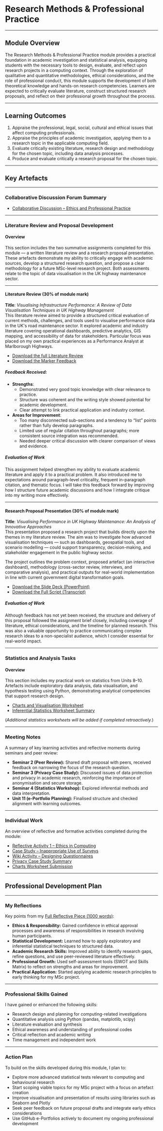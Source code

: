 # Research Methods & Professional Practice

---

## Module Overview

The Research Methods & Professional Practice module provides a practical foundation in academic investigation and statistical analysis, equipping students with the necessary tools to design, evaluate, and reflect upon research projects in a computing context. Through the exploration of qualitative and quantitative methodologies, ethical considerations, and the role of professional conduct, this module supports the development of both theoretical knowledge and hands-on research competencies. Learners are expected to critically evaluate literature, construct structured research proposals, and reflect on their professional growth throughout the process.

---

## Learning Outcomes

1. Appraise the professional, legal, social, cultural and ethical issues that affect computing professionals.  
2. Appraise the principles of academic investigation, applying them to a research topic in the applicable computing field.  
3. Evaluate critically existing literature, research design and methodology for the chosen topic, including data analysis processes.  
4. Produce and evaluate critically a research proposal for the chosen topic.

---

## Key Artefacts

---

### Collaborative Discussion Forum Summary

- [Collaborative Discussion – Ethics and Professional Practice](./Collaborative_Discussions/Discussion_1_Ethics/README.md)
<!-- Collaborative Discussion 2 omitted due to non-submission -->

---

### Literature Review and Proposal Development

#### Overview

This section includes the two summative assignments completed for this module — a written literature review and a research proposal presentation. These artefacts demonstrate my ability to critically engage with academic sources, develop a structured research question, and propose a clear methodology for a future MSc-level research project. Both assessments relate to the topic of data visualisation in the UK highway maintenance sector.

---

#### Literature Review (30% of module mark)

**Title**: *Visualising Infrastructure Performance: A Review of Data Visualisation Techniques in UK Highway Management*  
This literature review aimed to provide a structured critical evaluation of current methods, challenges, and tools used to visualise performance data in the UK's road maintenance sector. It explored academic and industry literature covering operational dashboards, predictive analytics, GIS mapping, and accessibility of data for stakeholders. Particular focus was placed on my own practical experiences as a Performance Analyst at Marlborough Highways.

- [Download the full Literature Review](./Individual_Work/Literature_Review_Outline/Literature_Review.docx)  
- [Download the Marker Feedback](./Individual_Work/Literature_Review_Outline/Reece_Lance_RRMP_Summative_Feedback_Template_(Literature_Review).pdf)

##### Feedback Received:
- **Strengths**:
  - Demonstrated very good topic knowledge with clear relevance to practice.
  - Structure was coherent and the writing style showed potential for academic development.
  - Clear attempt to link practical application and industry context.
- **Areas for Improvement**:
  - Too many disconnected sub-sections and a tendency to “list” points rather than fully develop paragraphs.
  - Limited use of regular citation throughout paragraphs; more consistent source integration was recommended.
  - Needed deeper critical discussion with clearer comparison of views and evidence.

##### Evaluation of Work

This assignment helped strengthen my ability to evaluate academic literature and apply it to a practical problem. It also introduced me to expectations around paragraph-level criticality, frequent in-paragraph citation, and thematic focus. I will take this feedback forward by improving how I structure future academic discussions and how I integrate critique into my writing more effectively.

---

#### Research Proposal Presentation (30% of module mark)

**Title**: *Visualising Performance in UK Highway Maintenance: An Analysis of Innovative Approaches*  
This presentation proposed a research project that builds directly upon the themes in my literature review. The aim was to investigate how advanced visualisation techniques — such as dashboards, geospatial tools, and scenario modelling — could support transparency, decision-making, and stakeholder engagement in the public highway sector.

The project outlines the problem context, proposed artefact (an interactive dashboard), methodology (cross-sector review, interviews, and comparative analysis), and practical outputs for real-world implementation in line with current government digital transformation goals.

- [Download the Slide Deck (PowerPoint)](./Individual_Work/Research_Proposal_Evaluation/Research-Proposal-Presentation.pptx)  
- [Download the Full Script (Transcript)](./Individual_Work/Research_Proposal_Evaluation/Research-Proposal-Script.docx)

##### Evaluation of Work

Although feedback has not yet been received, the structure and delivery of this proposal followed the assignment brief closely, including coverage of literature, ethical considerations, and the timeline for planned research. This was also a valuable opportunity to practice communicating complex research ideas to a non-specialist audience, which I consider essential for real-world impact.

---

### Statistics and Analysis Tasks

#### Overview

This section includes my practical work on statistics from Units 8–10. Artefacts include exploratory data analysis, data visualisation, and hypothesis testing using Python, demonstrating analytical competencies that support research design.

- [Charts and Visualisation Worksheet](./Statistics_Work/Charts_Worksheet/README.md)  
- [Inferential Statistics Worksheet Summary](./Statistics_Work/Statistical_Worksheets_Summary.md)

(*Additional statistics worksheets will be added if completed retroactively.*)

---

### Meeting Notes

A summary of key learning activities and reflective moments during seminars and peer review:

- **Seminar 2 (Peer Review):** Shared draft proposal with peers, received feedback on narrowing the focus of the research question.  
- **Seminar 3 (Privacy Case Study):** Discussed issues of data protection and privacy in academic research, reinforcing the importance of anonymisation and secure storage.  
- **Seminar 4 (Statistics Workshop):** Explored inferential methods and data interpretation.  
- **Unit 11 (e-Portfolio Planning):** Finalised structure and checked alignment with learning outcomes.

---

### Individual Work

An overview of reflective and formative activities completed during the module:

- [Reflective Activity 1 – Ethics in Computing](./Individual_Work/Reflection_Ethics/README.md)  
- [Case Study – Inappropriate Use of Surveys](./Individual_Work/Survey_Reflection/README.md)  
- [Wiki Activity – Designing Questionnaires](./Individual_Work/Questionnaire_Wiki/README.md)  
- [Privacy Case Study Summary](./Individual_Work/Privacy_Case_Study/README.md)  
- [Charts Worksheet Submission](./Statistics_Work/Charts_Worksheet/README.md)

---

## Professional Development Plan

---

### My Reflections

Key points from my [Full Reflective Piece (1000 words)](./Professional_Development/Reflection.md):

- **Ethics & Responsibility:** Gained confidence in ethical approval processes and awareness of responsibilities in research involving human participants.  
- **Statistical Development:** Learned how to apply exploratory and inferential statistical techniques to structured data.  
- **Academic Research Skills:** Improved ability to identify research gaps, refine questions, and use peer-reviewed literature effectively.  
- **Professional Growth:** Used self-assessment tools (SWOT and Skills Matrix) to reflect on strengths and areas for improvement.  
- **Practical Application:** Started applying academic research principles to early thinking for my MSc project.

---

### Professional Skills Gained

I have gained or enhanced the following skills:

- Research design and planning for computing-related investigations  
- Quantitative analysis using Python (pandas, matplotlib, scipy)  
- Literature evaluation and synthesis  
- Ethical awareness and understanding of professional codes  
- Critical reflection and academic writing  
- Time management and independent work  

---

### Action Plan

To build on the skills developed during this module, I plan to:

- Explore more advanced statistical tests relevant to computing and behavioural research  
- Start scoping viable topics for my MSc project with a focus on artefact creation  
- Improve visualisation and presentation of results using libraries such as Seaborn and Plotly  
- Seek peer feedback on future proposal drafts and integrate early ethics considerations  
- Use GitHub e-Portfolios actively to document my ongoing professional development  
